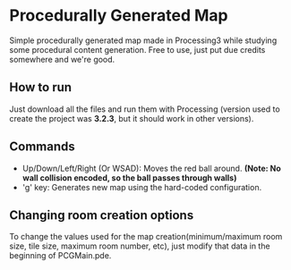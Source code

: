 # Procedurally Generated Map

Simple procedurally generated map made in Processing3 while studying some procedural content generation. 
Free to use, just put due credits somewhere and we're good.

## How to run
Just download all the files and run them with Processing (version used to create the project was **3.2.3**, but it should work in other versions).

## Commands

- Up/Down/Left/Right (Or WSAD): Moves the red ball around. **(Note: No wall collision encoded, so the ball passes through walls)**
- 'g' key: Generates new map using the hard-coded configuration.

## Changing room creation options

To change the values used for the map creation(minimum/maximum room size, tile size, maximum room number, etc), 
just modify that data in the beginning of PCGMain.pde.
